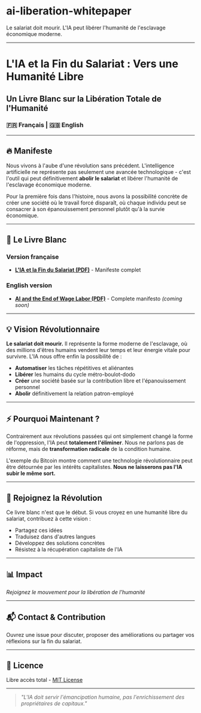 # ai-liberation-whitepaper
Le salariat doit mourir. L'IA peut libérer l'humanité de l'esclavage économique moderne.

---

# L'IA et la Fin du Salariat : Vers une Humanité Libre

## Un Livre Blanc sur la Libération Totale de l'Humanité

### 🇫🇷 Français | 🇬🇧 English

---

## 🔥 Manifeste

Nous vivons à l'aube d'une révolution sans précédent. L'intelligence artificielle ne représente pas seulement une avancée technologique - c'est l'outil qui peut définitivement **abolir le salariat** et libérer l'humanité de l'esclavage économique moderne.

Pour la première fois dans l'histoire, nous avons la possibilité concrète de créer une société où le travail forcé disparaît, où chaque individu peut se consacrer à son épanouissement personnel plutôt qu'à la survie économique.

---

## 📄 Le Livre Blanc

### Version française
- **[L'IA et la Fin du Salariat (PDF)](./whitepaper-fr.pdf)** - Manifeste complet

### English version
- **[AI and the End of Wage Labor (PDF)](./whitepaper-en.pdf)** - Complete manifesto *(coming soon)*

---

## 💡 Vision Révolutionnaire

**Le salariat doit mourir.** Il représente la forme moderne de l'esclavage, où des millions d'êtres humains vendent leur temps et leur énergie vitale pour survivre. L'IA nous offre enfin la possibilité de :

- **Automatiser** les tâches répétitives et aliénantes
- **Libérer** les humains du cycle métro-boulot-dodo
- **Créer** une société basée sur la contribution libre et l'épanouissement personnel
- **Abolir** définitivement la relation patron-employé

---

## ⚡ Pourquoi Maintenant ?

Contrairement aux révolutions passées qui ont simplement changé la forme de l'oppression, l'IA peut **totalement l'éliminer**. Nous ne parlons pas de réforme, mais de **transformation radicale** de la condition humaine.

L'exemple du Bitcoin montre comment une technologie révolutionnaire peut être détournée par les intérêts capitalistes. **Nous ne laisserons pas l'IA subir le même sort.**

---

## 🚀 Rejoignez la Révolution

Ce livre blanc n'est que le début. Si vous croyez en une humanité libre du salariat, contribuez à cette vision :

- Partagez ces idées
- Traduisez dans d'autres langues
- Développez des solutions concrètes
- Résistez à la récupération capitaliste de l'IA

---

## 📊 Impact

*Rejoignez le mouvement pour la libération de l'humanité*

---

## 📬 Contact & Contribution

Ouvrez une issue pour discuter, proposer des améliorations ou partager vos réflexions sur la fin du salariat.

---

## 📜 Licence

Libre accès total - [MIT License](./LICENSE)

---

> *"L'IA doit servir l'émancipation humaine, pas l'enrichissement des propriétaires de capitaux."*
